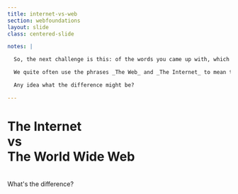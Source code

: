 ```yaml
---
title: internet-vs-web
section: webfoundations
layout: slide
class: centered-slide

notes: |

  So, the next challenge is this: of the words you came up with, which ones relate to the Internet, and which ones relate to the World Wide Web?

  We quite often use the phrases _The Web_ and _The Internet_ to mean the same thing, but you may be surprised to learn that they are in fact quite different.

  Any idea what the difference might be?

---
```


# The Internet <br>vs<br> The World Wide Web

<br>
What's the difference?
